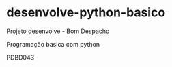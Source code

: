 # desenvolve-python-basico
Projeto desenvolve - Bom Despacho

Programação basica com python


PDBD043
